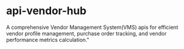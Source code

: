 # api-vendor-hub
A comprehensive Vendor Management System(VMS) apis  for efficient vendor profile management, purchase order tracking, and vendor performance metrics calculation."
